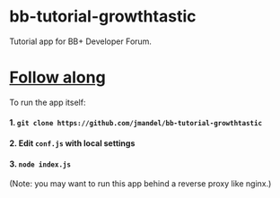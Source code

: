 bb-tutorial-growthtastic
========================

Tutorial app for BB+ Developer Forum.

# [Follow along](https://github.com/jmandel/bb-tutorial-growthtastic/wiki)

To run the app itself:

#### 1. `git clone https://github.com/jmandel/bb-tutorial-growthtastic`
#### 2. Edit `conf.js` with local settings
#### 3. `node index.js` 

(Note: you may want to run this app behind a reverse proxy like nginx.)
